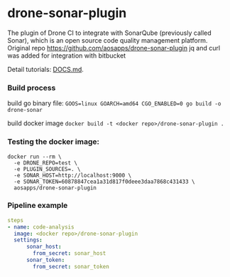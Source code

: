 # drone-sonar-plugin
The plugin of Drone CI to integrate with SonarQube (previously called Sonar), which is an open source code quality management platform.
Original repo https://github.com/aosapps/drone-sonar-plugin
jq and curl was added for integration with bitbucket

Detail tutorials: [DOCS.md](DOCS.md).

### Build process
build go binary file: 
`GOOS=linux GOARCH=amd64 CGO_ENABLED=0 go build -o drone-sonar`

build docker image
`docker build -t <docker repo>/drone-sonar-plugin .`


### Testing the docker image:
```commandline
docker run --rm \
  -e DRONE_REPO=test \
  -e PLUGIN_SOURCES=. \
  -e SONAR_HOST=http://localhost:9000 \
  -e SONAR_TOKEN=60878847cea1a31d817f0deee3daa7868c431433 \
  aosapps/drone-sonar-plugin
```

### Pipeline example
```yaml
steps
- name: code-analysis
  image: <docker repo>/drone-sonar-plugin
  settings:
      sonar_host:
        from_secret: sonar_host
      sonar_token:
        from_secret: sonar_token
```
